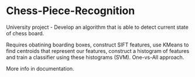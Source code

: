 # Chess-Piece-Recognition
University project - Develop an algorithm that is able to detect current state of chess board. 

Requires obatining boarding boxes, construct SIFT features, use KMeans to find centroids that represent our features,  construct a histogram of features and train a classifier using these histograms (SVM). One-vs-All approach. 

More info in documentation.

